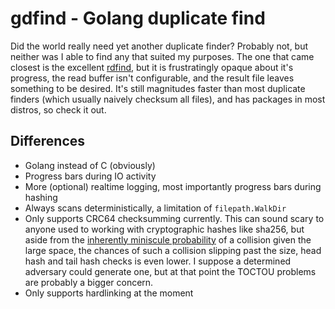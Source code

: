 # gdfind - Golang duplicate find

Did the world really need yet another duplicate finder? Probably not, but neither was I able to find any that suited my purposes. The one that came closest is the excellent [rdfind](https://github.com/pauldreik/rdfind), but it is frustratingly opaque about it's progress, the read buffer isn't configurable, and the result file leaves something to be desired. It's still magnitudes faster than most duplicate finders (which usually naively checksum all files), and has packages in most distros, so check it out.

## Differences
- Golang instead of C (obviously)
- Progress bars during IO activity
- More (optional) realtime logging, most importantly progress bars during hashing
- Always scans deterministically, a limitation of `filepath.WalkDir`
- Only supports CRC64 checksumming currently. This can sound scary to anyone used to working with cryptographic hashes like sha256, but aside from the [inherently miniscule probability](http://apollo.backplane.com/matt/crc64.html) of a collision given the large space, the chances of such a collision slipping past the size, head hash and tail hash checks is even lower. I suppose a determined adversary could generate one, but at that point the TOCTOU problems are probably a bigger concern.
- Only supports hardlinking at the moment
